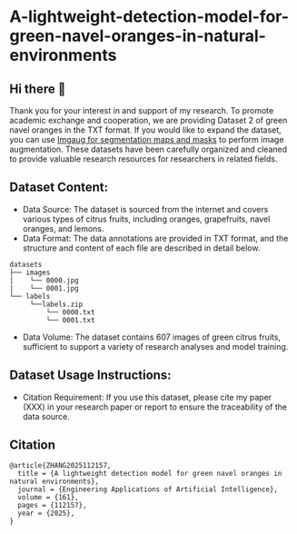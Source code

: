 # A-lightweight-detection-model-for-green-navel-oranges-in-natural-environments
## Hi there 👋
Thank you for your interest in and support of my research. To promote academic exchange and cooperation, we are providing Dataset 2 of green navel oranges in the TXT format. If you would like to expand the dataset, you can use [Imgaug for segmentation maps and masks](https://imgaug.readthedocs.io/en/latest/source/examples_segmentation_maps.html) to perform image augmentation. These datasets have been carefully organized and cleaned to provide valuable research resources for researchers in related fields.

## Dataset Content:
- Data Source: The dataset is sourced from the internet and covers various types of citrus fruits, including oranges, grapefruits, navel oranges, and lemons.
- Data Format: The data annotations are provided in TXT format, and the structure and content of each file are described in detail below.
```bashrc
datasets
├── images
|    └── 0000.jpg
|    └── 0001.jpg
└── labels
     └──labels.zip
         └── 0000.txt
         └── 0001.txt
```
- Data Volume: The dataset contains 607 images of green citrus fruits, sufficient to support a variety of research analyses and model training.

## Dataset Usage Instructions:
- Citation Requirement: If you use this dataset, please cite my paper (XXX) in your research paper or report to ensure the traceability of the data source.

## Citation
```shell
@article{ZHANG2025112157,
  title = {A lightweight detection model for green navel oranges in natural environments},
  journal = {Engineering Applications of Artificial Intelligence},
  volume = {161},
  pages = {112157},
  year = {2025},
}
```


